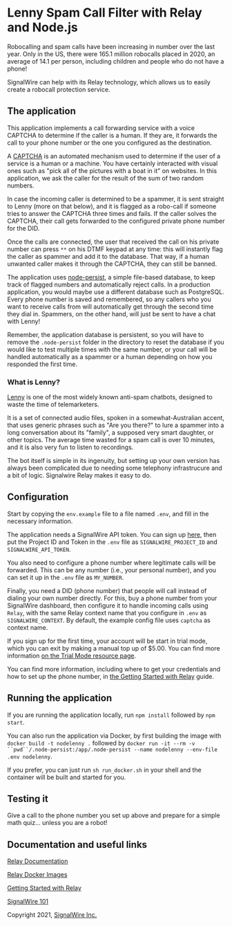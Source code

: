 # Lenny Spam Call Filter with Relay and Node.js

Robocalling and spam calls have been increasing in number over the last year. Only in the US, there were 165.1 million robocalls placed in 2020, an average of 14.1 per person, including children and people who do not have a phone!

SignalWire can help with its Relay technology, which allows us to easily create a robocall protection service.

## The application

This application implements a call forwarding service with a voice CAPTCHA to determine if the caller is a human. If they are, it forwards the call to your phone number or the one you configured as the destination.

A [CAPTCHA](https://en.wikipedia.org/wiki/CAPTCHA) is an automated mechanism used to determine if the user of a service is a human or a machine. You have certainly interacted with visual ones such as "pick all of the pictures with a boat in it" on websites. In this application, we ask the caller for the result of the sum of two random numbers.

In case the incoming caller is determined to be a spammer, it is sent straight to Lenny (more on that below), and it is flagged as a robo-call if someone tries to answer the CAPTCHA three times and fails. If the caller solves the CAPTCHA, their call gets forwarded to the configured private phone number for the DID.

Once the calls are connected, the user that received the call on his private number can press `**` on his DTMF keypad at any time: this will instantly flag the caller as spammer and add it to the database. That way, if a human unwanted caller makes it through the CAPTCHA, they can still be banned.

The application uses [node-persist](https://github.com/simonlast/node-persist), a simple file-based database, to keep track of flagged numbers and automatically reject calls. In a production application, you would maybe use a different database such as PostgreSQL. Every phone number is saved and remembered, so any callers who you want to receive calls from will automatically get through the second time they dial in. Spammers, on the other hand, will just be sent to have a chat with Lenny!

Remember, the application database is persistent, so you will have to remove the `.node-persist` folder in the directory to reset the database if you would like to test multiple times with the same number, or your call will be handled automatically as a spammer or a human depending on how you responded the first time.

### What is Lenny?

[Lenny](https://en.wikipedia.org/wiki/Lenny_(bot)) is one of the most widely known anti-spam chatbots, designed to waste the time of telemarketers.

It is a set of connected audio files, spoken in a somewhat-Australian accent, that uses generic phrases such as "Are you there?" to lure a spammer into a long conversation about its "family", a supposed very smart daughter, or other topics. The average time wasted for a spam call is over 10 minutes, and it is also very fun to listen to recordings.

The bot itself is simple in its ingenuity, but setting up your own version has always been complicated due to needing some telephony infrastrucure and a bit of logic. Signalwire Relay makes it easy to do.

## Configuration

Start by copying the `env.example` file to a file named `.env`, and fill in the necessary information.

The application needs a SignalWire API token. You can sign up [here](https://signalwire.com/signup), then put the Project ID and Token in the `.env` file as `SIGNALWIRE_PROJECT_ID` and `SIGNALWIRE_API_TOKEN`.

You also need to configure a phone number where legitimate calls will be forwarded. This can be any number (i.e., your personal number), and you can set it up in the `.env` file as `MY_NUMBER`.

Finally, you need a DID (phone number) that people will call instead of dialing your own number directly. For this, buy a phone number from your SignalWire dashboard, then configure it to handle incoming calls using `Relay`, with the same Relay context name that you configure in `.env` as `SIGNALWIRE_CONTEXT`. By default, the example config file uses `captcha` as context name.

If you sign up for the first time, your account will be start in trial mode, which you can exit by making a manual top up of $5.00. You can find more information [on the Trial Mode resource page](https://signalwire.com/resources/getting-started/trial-mode).

You can find more information, including where to get your credentials and how to set up the phone number, in [the Getting Started with Relay](https://github.com/signalwire/signalwire-guides/blob/master/intros/getting_started_relay.md) guide.

## Running the application

If you are running the application locally, run `npm install` followed by `npm start`.

You can also run the application via Docker, by first building the image with `docker build -t nodelenny .` followed by `docker run -it --rm -v ``pwd``/.node-persist:/app/.node-persist --name nodelenny --env-file .env nodelenny`.

If you prefer, you can just run `sh run_docker.sh` in your shell and the container will be built and started for you.

## Testing it

Give a call to the phone number you set up above and prepare for a simple math quiz... unless you are a robot!

## Documentation and useful links

[Relay Documentation](https://docs.signalwire.com/topics/relay/#relay-documentation)

[Relay Docker Images](https://github.com/signalwire/signalwire-relay-docker)

[Getting Started with Relay](https://github.com/signalwire/signalwire-guides/blob/master/intros/getting_started_relay.md)

[SignalWire 101](https://signalwire.com/resources/getting-started/signalwire-101)

Copyright 2021, [SignalWire Inc.](https://signalwire.com)